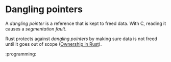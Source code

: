 # Dangling pointers

A *dangling pointer* is a reference that is kept to freed data. With C, reading it causes a *segmentation fault*.

Rust protects against *dangling pointers* by making sure data is not freed until it goes out of scope ([Ownership in Rust](88el)).

:programming:
